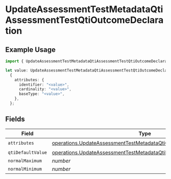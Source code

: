 # UpdateAssessmentTestMetadataQtiAssessmentTestQtiOutcomeDeclaration

## Example Usage

```typescript
import { UpdateAssessmentTestMetadataQtiAssessmentTestQtiOutcomeDeclaration } from "qti/models/operations";

let value: UpdateAssessmentTestMetadataQtiAssessmentTestQtiOutcomeDeclaration =
  {
    attributes: {
      identifier: "<value>",
      cardinality: "<value>",
      baseType: "<value>",
    },
  };
```

## Fields

| Field                                                                                                                                                            | Type                                                                                                                                                             | Required                                                                                                                                                         | Description                                                                                                                                                      |
| ---------------------------------------------------------------------------------------------------------------------------------------------------------------- | ---------------------------------------------------------------------------------------------------------------------------------------------------------------- | ---------------------------------------------------------------------------------------------------------------------------------------------------------------- | ---------------------------------------------------------------------------------------------------------------------------------------------------------------- |
| `attributes`                                                                                                                                                     | [operations.UpdateAssessmentTestMetadataQtiOutcomeDeclarationAttributes](../../models/operations/updateassessmenttestmetadataqtioutcomedeclarationattributes.md) | :heavy_check_mark:                                                                                                                                               | N/A                                                                                                                                                              |
| `qtiDefaultValue`                                                                                                                                                | [operations.UpdateAssessmentTestMetadataQtiDefaultValue](../../models/operations/updateassessmenttestmetadataqtidefaultvalue.md)                                 | :heavy_minus_sign:                                                                                                                                               | N/A                                                                                                                                                              |
| `normalMaximum`                                                                                                                                                  | *number*                                                                                                                                                         | :heavy_minus_sign:                                                                                                                                               | N/A                                                                                                                                                              |
| `normalMinimum`                                                                                                                                                  | *number*                                                                                                                                                         | :heavy_minus_sign:                                                                                                                                               | N/A                                                                                                                                                              |